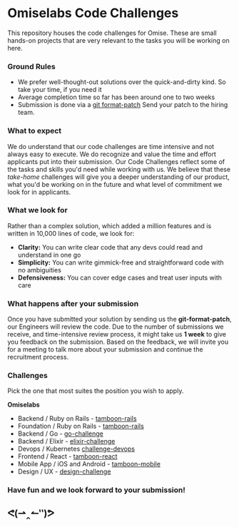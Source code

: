 # Omiselabs Code Challenges

This repository houses the code challenges for Omise. These are
small hands-on projects that are very relevant to the tasks you will be working on here.

### Ground Rules

* We prefer well-thought-out solutions over the quick-and-dirty kind. So take your time,
  if you need it 
* Average completion time so far has been around one to two weeks
* Submission is done via a [git format-patch](https://git-scm.com/docs/git-format-patch)
  Send your patch to the hiring team.

### What to expect

We do understand that our code challenges are time intensive and not always easy to
execute. We do recognize and value the time and effort applicants put into their
submission. Our Code Challenges reflect some of the tasks and skills you'd need while
working with us. We believe that these *take-home* challenges will give you a deeper
understanding of our product, what you'd be working on in the future and what level of
commitment we look for in applicants.

### What we look for

Rather than a complex solution, which added a million features and is written in 10,000
lines of code, we look for:

* **Clarity:** You can write clear code that any devs could read and understand in one go
* **Simplicity:** You can write gimmick-free and straightforward code with no ambiguities
* **Defensiveness:** You can cover edge cases and treat user inputs with care

### What happens after your submission

Once you have submitted your solution by sending us the **git-format-patch**, our
Engineers will review the code. Due to the number of submissions we receive, and
time-intensive review process, it might take us **1 week** to give you feedback on the
submission. Based on the feedback, we will invite you for a meeting to talk more about
your submission and continue the recruitment process.

### Challenges

Pick the one that most suites the position you wish to apply.

**Omiselabs**

* Backend / Ruby on Rails - [tamboon-rails](https://github.com/omiselabs/challenges/tree/master/challenge-rails)
* Foundation / Ruby on Rails - [tamboon-rails](https://github.com/omiselabs/challenges/tree/master/challenge-rails)
* Backend / Go - [go-challenge](https://github.com/omiselabs/challenges/tree/master/challenge-go)
* Backend / Elixir - [elixir-challenge](https://github.com/boatkorachal/challenges/blob/master/challenge-elixir/README.md)
* Devops / Kubernetes [challenge-devops](https://github.com/omiselabs/challenges/tree/master/challenge-devops)
* Frontend / React - [tamboon-react](https://github.com/omiselabs/challenges/tree/master/challenge-react)
* Mobile App / iOS and Android - [tamboon-mobile](https://github.com/omiselabs/challenges/tree/master/challenge-mobile)
* Design / UX - [design-challenge](https://github.com/omiselabs/challenges/blob/master/design-challenge.pdf)

### Have fun and we look forward to your submission!


<h2>
ᕙ(⇀‸↼‶)ᕗ
</h2>

